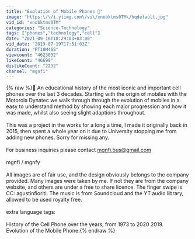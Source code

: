 ```yaml
---
title: "Evolution of Mobile Phones 📱"
image: "https:\/\/i.ytimg.com\/vi\/xnobktms0TM\/hqdefault.jpg"
vid_id: "xnobktms0TM"
categories: "Science-Technology"
tags: ["phones","technology","cell"]
date: "2021-09-16T18:29:03+03:00"
vid_date: "2019-07-19T17:51:03Z"
duration: "PT10M46S"
viewcount: "4623032"
likeCount: "46699"
dislikeCount: "2232"
channel: "mgnfi"
---
```

{% raw %}📱 An educational history of the most iconic and important cell phones over the last 3 decades. Starting with the origin of mobiles with the Motorola Dynatec we walk through through the evolution of mobiles in a easy to understand method by showing each major progression and how it was made, whilst also seeing slight adaptions throughout.<br /><br />This was a project in the works for a long a time, I made it originally back in 2015, then spent a whole year on it due to University stopping me from adding new phones. Sorry for missing any. <br /><br />For business inquiries please contact mgnfi.bus@gmail.com<br /><br />mgnfi / mgnfy<br /><br />All images are of fair use, and the design obviously belongs to the company provided. Many images were taken by me. If not they are from the company website, and others are under a free to share licence. The finger swipe is CC: agustinfioriti. The music is from Soundcloud and the YT audio library, allowed to be used royalty free.<br /><br />extra language tags:<br /><br />History of the Cell Phone over the years, from 1973 to 2020 2019. <br />Evolution of the Mobile Phone.{% endraw %}
